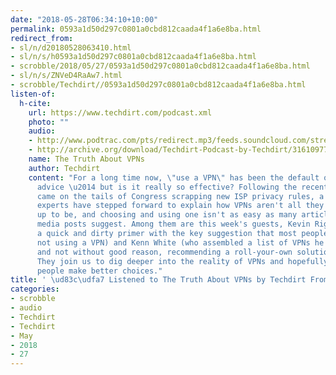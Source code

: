 ```yaml
---
date: "2018-05-28T06:34:10+10:00"
permalink: 0593a1d50d297c0801a0cbd812caada4f1a6e8ba.html
redirect_from:
- sl/n/d20180528063410.html
- sl/n/s/h0593a1d50d297c0801a0cbd812caada4f1a6e8ba.html
- scrobble/2018/05/27/0593a1d50d297c0801a0cbd812caada4f1a6e8ba.html
- sl/n/s/ZNVeD4RaAw7.html
- scrobble/Techdirt//0593a1d50d297c0801a0cbd812caada4f1a6e8ba.html
listen-of:
  h-cite:
    url: https://www.techdirt.com/podcast.xml
    photo: ""
    audio:
    - http://www.podtrac.com/pts/redirect.mp3/feeds.soundcloud.com/stream/316109775-techdirt-the-truth-about-vpns.mp3
    - http://archive.org/download/Techdirt-Podcast-by-Techdirt/316109775-techdirt-the-truth-about-vpns.mp3
    name: The Truth About VPNs
    author: Techdirt
    content: "For a long time now, \"use a VPN\" has been the default online privacy
      advice \u2014 but is it really so effective? Following the recent VPN boom that
      came on the tails of Congress scrapping new ISP privacy rules, a few security
      experts have stepped forward to explain how VPNs aren't all they're cracked
      up to be, and choosing and using one isn't as easy as many articles and social
      media posts suggest. Among them are this week's guests, Kevin Riggle (who provided
      a quick and dirty primer with the key suggestion that most people are safer
      not using a VPN) and Kenn White (who assembled a list of VPNs he deems \"terrible\"
      and not without good reason, recommending a roll-your-own solution instead).
      They join us to dig deeper into the reality of VPNs and hopefully help some
      people make better choices."
title: ' \ud83c\udfa7 Listened to The Truth About VPNs by Techdirt From Techdirt'
categories:
- scrobble
- audio
- Techdirt
- Techdirt
- May
- 2018
- 27
---
```

